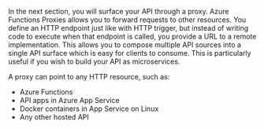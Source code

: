 In the next section, you will surface your API through a proxy. Azure Functions Proxies allows you to forward requests to other resources. You define an HTTP endpoint just like with HTTP trigger, but instead of writing code to execute when that endpoint is called, you provide a URL to a remote implementation. This allows you to compose multiple API sources into a single API surface which is easy for clients to consume. This is particularly useful if you wish to build your API as microservices.

A proxy can point to any HTTP resource, such as:

- Azure Functions
- API apps in Azure App Service
- Docker containers in App Service on Linux
- Any other hosted API